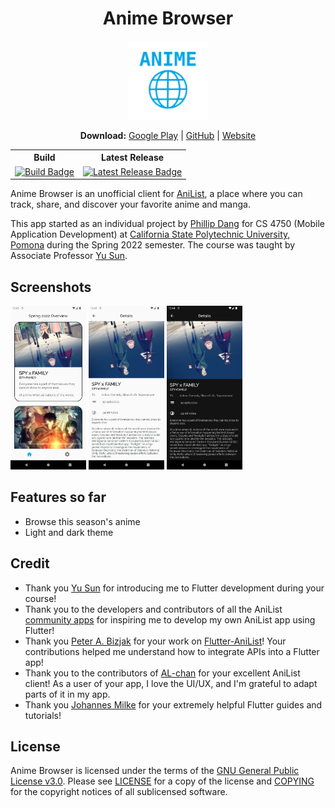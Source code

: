 <h1 align="center">Anime Browser</h1>

<p align="center">
  <a href="https://www.animebrowser.org/"><img alt="Anime Browser Logo" src="assets/icon/icon.png" width="25%"></a>
</p>

<p align="center">
  <b>Download:</b>
  <a href="https://play.google.com/store/apps/details?id=com.philripd.animebrowser">Google Play</a> |
  <a href="https://github.com/philripd/anime-browser/releases">GitHub</a> |
  <a href="https://www.animebrowser.org/">Website</a>
</p>

<div align="center">
  <table>
    <tr>
      <th>Build</th>
      <th>Latest Release</th>
    </tr>
    <tr>
      <td><a href="https://github.com/philripd/anime-browser/actions/workflows/build_push.yml"><img src="https://github.com/philripd/anime-browser/actions/workflows/build_push.yml/badge.svg?branch=main" alt="Build Badge"></a></td>
      <td><a href="https://github.com/philripd/anime-browser/releases"><img src="https://img.shields.io/github/release/philripd/anime-browser.svg?maxAge=3600&label=download" alt="Latest Release Badge"></a></td>
    </tr>
  </table>
</div>



Anime Browser is an unofficial client for [AniList](https://anilist.co/), a place where you can track, share, and discover your favorite anime and manga.

This app started as an individual project by [Phillip Dang](https://github.com/philripd/) for CS 4750 (Mobile Application Development) at [California State Polytechnic University, Pomona](https://www.cpp.edu/) during the Spring 2022 semester. The course was taught by Associate Professor [Yu Sun](https://github.com/sunyu912/).

## Screenshots
<img alt="Seasonal Anime Overview" src="assets/android/screenshots/v1.0.0/phone/seasonal-anime-overview-light.png" width="24%" ></a> <img alt="Media Details (Light Theme)" src="assets/android/screenshots/v1.0.0/phone/media-details-light.png" width="24%" ></a> <img alt="Media Details (Dark)" src="assets/android/screenshots/v1.0.0/phone/media-details-dark.png" width="24%" ></a>

## Features so far
- Browse this season's anime
- Light and dark theme

## Credit

- Thank you [Yu Sun](https://github.com/sunyu912/) for introducing me to Flutter development during your course!
- Thank you to the developers and contributors of all the AniList [community apps](https://anilist.co/apps) for inspiring me to develop my own AniList app using Flutter!
- Thank you [Peter A. Bizjak](https://github.com/sunderee) for your work on [Flutter-AniList](https://github.com/sunderee/Flutter-AniList)! Your contributions helped me understand how to integrate APIs into a Flutter app!
- Thank you to the contributors of [AL-chan](https://github.com/zend10/AL-chan) for your excellent AniList client! As a user of your app, I love the UI/UX, and I'm grateful to adapt parts of it in my app.
- Thank you [Johannes Milke](https://github.com/JohannesMilke) for your extremely helpful Flutter guides and tutorials!

## License

Anime Browser is licensed under the terms of the [GNU General Public License v3.0](https://www.gnu.org/licenses/gpl-3.0). Please see [LICENSE](https://github.com/philripd/anime-browser/blob/main/LICENSE) for a copy of the license and [COPYING](https://github.com/philripd/anime-browser/blob/main/COPYING) for the copyright notices of all sublicensed software.